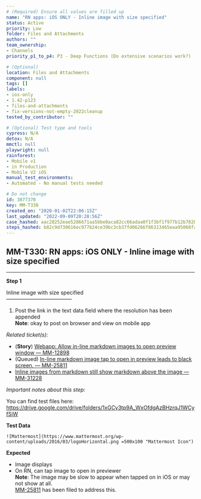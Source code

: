 ```yaml
---
# (Required) Ensure all values are filled up
name: "RN apps: iOS ONLY - Inline image with size specified"
status: Active
priority: Low
folder: Files and Attachments
authors: ""
team_ownership: 
- Channels
priority_p1_to_p4: P3 - Deep Functions (Do extensive scenarios work?)

# (Optional)
location: Files and Attachments
component: null
tags: []
labels: 
- ios-only
- 1.42-p123
- files-and-attachments
- fix-versions-not-empty-2022cleanup
tested_by_contributor: ""

# (Optional) Test type and tools
cypress: N/A
detox: N/A
mmctl: null
playwright: null
rainforest: 
- Mobile v1
- in Production
- Mobile V2 iOS
manual_test_environments:
- Automated - No manual tests needed

# Do not change
id: 3877370
key: MM-T330
created_on: "2020-01-02T22:06:15Z"
last_updated: "2022-09-09T20:28:56Z"
case_hashed: aac28252eae5286671aa5bbe0aca82cc66adaa0f1f3bf1f977b12b782be20679e17ed1b98b8beb9db259626c8e83114d
steps_hashed: b82c9d730616ec977b24ce39bc3cb37fd06266f86313465eaa95068fa7343634e7af18dbdadf27c57b377eff3d13a09e
---
```


<!-- (Auto-generated) Based on frontmatter's "key" and "name" -->

## MM-T330: RN apps: iOS ONLY - Inline image with size specified

---

**Step 1**

Inline image with size specified\
–––––––––––––––––––––––––

1. Post the link in the text data field where the resolution has been appended\
   **Note**: okay to post on browser and view on mobile app

_Related ticket(s):_

- (**Story**) [Webapp: Allow in-line markdown images to open preview window — MM-12898](https://mattermost.atlassian.net/browse/MM-12898)
- (Queued) [In-line markdown image tap to open in preview leads to black screen. — MM-25811](https://mattermost.atlassian.net/browse/MM-25811)
- [Inline images from markdown still show markdown above the image — MM-31228](https://mattermost.atlassian.net/browse/MM-31228)

_Important notes about this step:_

You can find test files here: <https://drive.google.com/drive/folders/1xGCy3tp9A_WxOfdgAzBHzrqJ1WCyfSjW>

**Test Data**

```
![Mattermost](https://www.mattermost.org/wp-content/uploads/2016/03/logoHorizontal.png =500x100 "Mattermost Icon")
```

**Expected**

- Image displays
- On RN, can tap image to open in previewer\
  **Note**: The image may be slow to appear when tapped on in iOS or may not show at all.\
  [MM-25811](https://mattermost.atlassian.net/browse/MM-25811) has been filed to address this.
